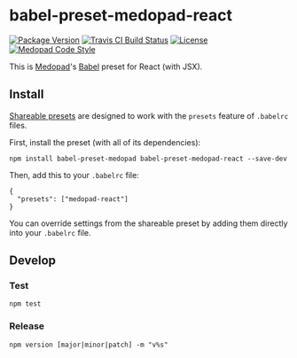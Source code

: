 # babel-preset-medopad-react

[![Package Version](https://img.shields.io/npm/v/babel-preset-medopad-react.svg?style=flat-square)](https://npmjs.org/package/babel-preset-medopad-react)
[![Travis CI Build Status](https://img.shields.io/travis/Medopad/babel-preset-medopad-react/master.svg?style=flat-square)](https://travis-ci.org/Medopad/babel-preset-medopad-react)
[![License](http://img.shields.io/badge/license-MIT-green.svg?style=flat-square)](LICENSE)
[![Medopad Code Style](https://img.shields.io/badge/code%20style-Medopad-brightgreen.svg?style=flat-square)](https://github.com/Medopad/eslint-config-medopad)

This is [Medopad](http://medopad.com)'s [Babel](https://babeljs.io) preset for React (with JSX).

## Install

[Shareable presets](https://babeljs.io/docs/plugins/#presets) are designed to work with the `presets` feature of `.babelrc` files.

First, install the preset (with all of its dependencies):

```
npm install babel-preset-medopad babel-preset-medopad-react --save-dev
```

Then, add this to your `.babelrc` file:

```
{
  "presets": ["medopad-react"]
}
```

You can override settings from the shareable preset by adding them directly into your `.babelrc` file.

## Develop

### Test

```
npm test
```

### Release

```
npm version [major|minor|patch] -m "v%s"
```
